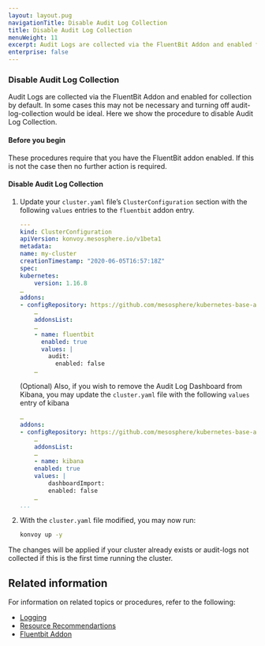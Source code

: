 ```yaml
---
layout: layout.pug
navigationTitle: Disable Audit Log Collection
title: Disable Audit Log Collection
menuWeight: 11
excerpt: Audit Logs are collected via the FluentBit Addon and enabled for collection by default. In some cases this may not be necessary and turning off audit-log-collection would be ideal. Here we show the procedure to disable Audit Log Collection.
enterprise: false
---
```


### Disable Audit Log Collection

Audit Logs are collected via the FluentBit Addon and enabled for collection by default. In some cases this may not be necessary and turning off audit-log-collection would be ideal. Here we show the procedure to disable Audit Log Collection.

#### Before you begin

These procedures require that you have the FluentBit addon enabled. If this is not the case then no further action is required.

#### Disable Audit Log Collection

1. Update your `cluster.yaml` file’s `ClusterConfiguration` section with the following `values` entries to the `fluentbit` addon entry.

   ```yaml
   ---
   kind: ClusterConfiguration
   apiVersion: konvoy.mesosphere.io/v1beta1
   metadata:
   name: my-cluster
   creationTimestamp: "2020-06-05T16:57:18Z"
   spec:
   kubernetes:
       version: 1.16.8
   …
   addons:
   - configRepository: https://github.com/mesosphere/kubernetes-base-addons
       …
       addonsList:
       …
       - name: fluentbit
         enabled: true
         values: |
           audit:
             enabled: false
       …
   ```

   (Optional) Also, if you wish to remove the Audit Log Dashboard from Kibana, you may update the `cluster.yaml` file with the following `values` entry of kibana

   ```yaml
   …
   addons:
   - configRepository: https://github.com/mesosphere/kubernetes-base-addons
       …
       addonsList:
       …
       - name: kibana
       enabled: true
       values: |
           dashboardImport:
           enabled: false
       …
   ...
   ```

2. With the `cluster.yaml` file modified, you may now run:
   ```bash
   konvoy up -y
   ```

The changes will be applied if your cluster already exists or audit-logs not collected if this is the first time running the cluster.

## Related information

For information on related topics or procedures, refer to the following:

- [Logging](../../logging)
- [Resource Recommendartions](../../logging/recommendations)
- [Fluentbit Addon](../../addons/fluentbit)
